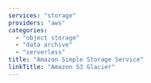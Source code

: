 ```yaml
---
services: "storage"
providers: "aws"
categories:
  - "object storage"
  - "data archive"
  - "serverless"
title: "Amazon Simple Storage Service"
linkTitle: "Amazon S3 Glacier"
---
```

